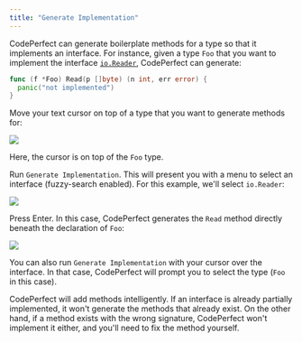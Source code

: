 ```yaml
---
title: "Generate Implementation"
---
```


CodePerfect can generate boilerplate methods for a type so that it implements an
interface. For instance, given a type `Foo` that you want to implement the
interface [`io.Reader`](https://pkg.go.dev/io#Reader), CodePerfect can generate:

```go
func (f *Foo) Read(p []byte) (n int, err error) {
  panic("not implemented")
}
```

Move your text cursor on top of a type that you want to generate methods for:

![](/generate-implementation.png)

Here, the cursor is on top of the `Foo` type.

Run `Generate Implementation`. This will present you with a menu
to select an interface (fuzzy-search enabled). For this example, we'll select
`io.Reader`:

![](/generate-implementation2.png)

Press Enter. In this case, CodePerfect generates the `Read` method directly
beneath the declaration of `Foo`:

![](/generate-implementation3.png)

You can also run `Generate Implementation` with your cursor over the interface.
In that case, CodePerfect will prompt you to select the type (`Foo`
in this case).

CodePerfect will add methods intelligently. If an interface is already
partially implemented, it won't generate the methods that already exist. On the
other hand, if a method exists with the wrong signature, CodePerfect won't
implement it either, and you'll need to fix the method yourself.